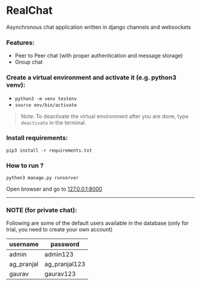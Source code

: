 # RealChat
Asynchronous chat application written in django channels and websockets

### Features:
+ Peer to Peer chat (with proper authentication and message storage)
+ Group chat

### Create a virtual environment and activate it (e.g. python3 venv):
+ `python3 -m venv testenv`
+ `source env/bin/activate`

> Note: To deactivate the virtual environment after you are done, type `deactivate` in the terminal.

### Install requirements:
`pip3 install -r requirements.txt`

### How to run ?
`python3 manage.py runserver`

Open browser and go to [127.0.0.1:8000](http://127.0.0.1:8000)

---

### NOTE (for private chat):
Following are some of the default users available in the database (only for trial, you need to create your own account)

|username   |  password |
|---|---|
|  admin | admin123  | 
|  ag_pranjal |  ag_pranjal123 |
|  gaurav |  gaurav123 |

